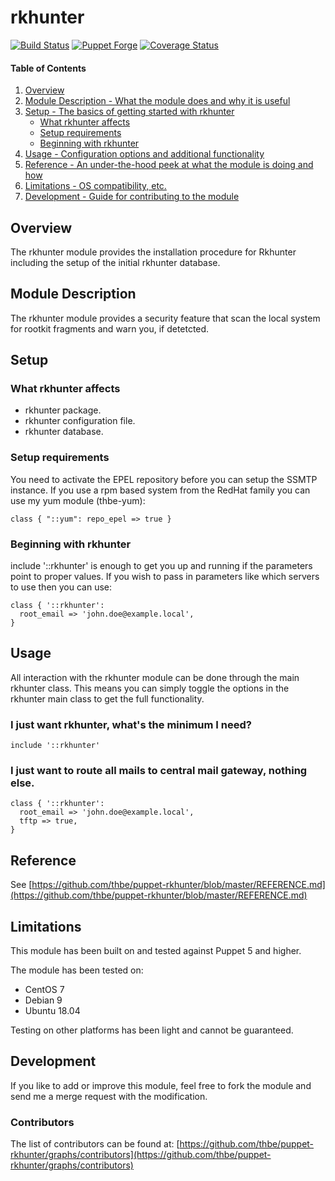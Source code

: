 # rkhunter

[![Build Status](https://travis-ci.org/thbe/puppet-rkhunter.png?branch=master)](https://travis-ci.org/thbe/puppet-rkhunter)
[![Puppet Forge](https://img.shields.io/puppetforge/v/thbe/rkhunter.svg)](https://forge.puppetlabs.com/thbe/rkhunter)
[![Coverage Status](https://coveralls.io/repos/thbe/puppet-rkhunter/badge.svg?branch=master&service=github)](https://coveralls.io/github/thbe/puppet-rkhunter?branch=master)

#### Table of Contents

1. [Overview](#overview)
2. [Module Description - What the module does and why it is useful](#module-description)
3. [Setup - The basics of getting started with rkhunter](#setup)
    * [What rkhunter affects](#what-rkhunter-affects)
    * [Setup requirements](#setup-requirements)
    * [Beginning with rkhunter](#beginning-with-rkhunter)
4. [Usage - Configuration options and additional functionality](#usage)
5. [Reference - An under-the-hood peek at what the module is doing and how](#reference)
5. [Limitations - OS compatibility, etc.](#limitations)
6. [Development - Guide for contributing to the module](#development)


## Overview

The rkhunter module provides the installation procedure for Rkhunter including the setup of
the initial rkhunter database.

## Module Description

The rkhunter module provides a security feature that scan the local system for
rootkit fragments and warn you, if detetcted.


## Setup

### What rkhunter affects

* rkhunter package.
* rkhunter configuration file.
* rkhunter database.

### Setup requirements

You need to activate the EPEL repository before you can setup the SSMTP instance.
If you use a rpm based system from the RedHat family you can use my yum module (thbe-yum):

```puppet
class { "::yum": repo_epel => true }
```

### Beginning with rkhunter

include '::rkhunter' is enough to get you up and running if the parameters point to
proper values. If you wish to pass in parameters like which servers to use then you
can use:

```puppet
class { '::rkhunter':
  root_email => 'john.doe@example.local',
}
```

## Usage

All interaction with the rkhunter module can be done through the main rkhunter class.
This means you can simply toggle the options in the rkhunter main class to get the full
functionality.

### I just want rkhunter, what's the minimum I need?

```puppet
include '::rkhunter'
```

### I just want to route all mails to central mail gateway, nothing else.

```puppet
class { '::rkhunter':
  root_email => 'john.doe@example.local',
  tftp => true,
}
```

## Reference

See [https://github.com/thbe/puppet-rkhunter/blob/master/REFERENCE.md](https://github.com/thbe/puppet-rkhunter/blob/master/REFERENCE.md)

## Limitations

This module has been built on and tested against Puppet 5 and higher.

The module has been tested on:

* CentOS 7
* Debian 9
* Ubuntu 18.04

Testing on other platforms has been light and cannot be guaranteed.

## Development

If you like to add or improve this module, feel free to fork the module and send
me a merge request with the modification.

### Contributors

The list of contributors can be found at: [https://github.com/thbe/puppet-rkhunter/graphs/contributors](https://github.com/thbe/puppet-rkhunter/graphs/contributors)
